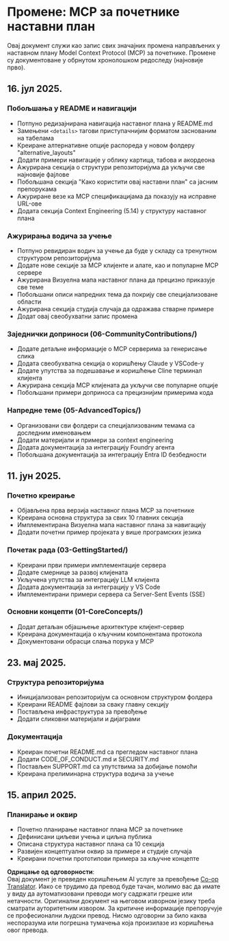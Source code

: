 <!--
CO_OP_TRANSLATOR_METADATA:
{
  "original_hash": "baf3b041e5d939c4a1d8653632cc14f1",
  "translation_date": "2025-07-17T13:10:10+00:00",
  "source_file": "changelog.md",
  "language_code": "sr"
}
-->
# Промене: MCP за почетнике наставни план

Овај документ служи као запис свих значајних промена направљених у наставном плану Model Context Protocol (MCP) за почетнике. Промене су документоване у обрнутом хронолошком редоследу (најновије прво).

## 16. јул 2025.

### Побољшања у README и навигацији
- Потпуно редизајнирана навигација наставног плана у README.md
- Замењени `<details>` тагови приступачнијим форматом заснованим на табелама
- Креиране алтернативне опције распореда у новом фолдеру "alternative_layouts"
- Додати примери навигације у облику картица, табова и акордеона
- Ажурирана секција о структури репозиторијума да укључи све најновије фајлове
- Побољшана секција "Како користити овај наставни план" са јасним препорукама
- Ажуриране везе ка MCP спецификацијама да показују на исправне URL-ове
- Додата секција Context Engineering (5.14) у структуру наставног плана

### Ажурирања водича за учење
- Потпуно ревидиран водич за учење да буде у складу са тренутном структуром репозиторијума
- Додате нове секције за MCP клијенте и алате, као и популарне MCP сервере
- Ажурирана Визуелна мапа наставног плана да прецизно приказује све теме
- Побољшани описи напредних тема да покрију све специјализоване области
- Ажурирана секција студија случаја да одражава стварне примере
- Додат овај свеобухватни запис промена

### Заједнички доприноси (06-CommunityContributions/)
- Додате детаљне информације о MCP серверима за генерисање слика
- Додата свеобухватна секција о коришћењу Claude у VSCode-у
- Додате упутства за подешавање и коришћење Cline терминал клијента
- Ажурирана секција MCP клијената да укључи све популарне опције
- Побољшани примери доприноса са прецизнијим примерима кода

### Напредне теме (05-AdvancedTopics/)
- Организовани сви фолдери са специјализованим темама са доследним именовањем
- Додати материјали и примери за context engineering
- Додата документација за интеграцију Foundry агента
- Побољшана документација за интеграцију Entra ID безбедности

## 11. јун 2025.

### Почетно креирање
- Објављена прва верзија наставног плана MCP за почетнике
- Креирана основна структура за свих 10 главних секција
- Имплементирана Визуелна мапа наставног плана за навигацију
- Додати почетни пример пројеката у више програмских језика

### Почетак рада (03-GettingStarted/)
- Креирани први примери имплементације сервера
- Додате смернице за развој клијената
- Укључена упутства за интеграцију LLM клијента
- Додата документација за интеграцију у VS Code
- Имплементирани примери сервера са Server-Sent Events (SSE)

### Основни концепти (01-CoreConcepts/)
- Додат детаљан објашњење архитектуре клијент-сервер
- Креирана документација о кључним компонентама протокола
- Документовани обрасци слања порука у MCP

## 23. мај 2025.

### Структура репозиторијума
- Иницијализован репозиторијум са основном структуром фолдера
- Креирани README фајлови за сваку главну секцију
- Постављена инфраструктура за превођење
- Додати сликовни материјали и дијаграми

### Документација
- Креиран почетни README.md са прегледом наставног плана
- Додати CODE_OF_CONDUCT.md и SECURITY.md
- Постављен SUPPORT.md са упутствима за добијање помоћи
- Креирана прелиминарна структура водича за учење

## 15. април 2025.

### Планирање и оквир
- Почетно планирање наставног плана MCP за почетнике
- Дефинисани циљеви учења и циљна публика
- Описана структура наставног плана са 10 секција
- Развијен концептуални оквир за примере и студије случаја
- Креирани почетни прототипови примера за кључне концепте

**Одрицање од одговорности**:  
Овај документ је преведен коришћењем AI услуге за превођење [Co-op Translator](https://github.com/Azure/co-op-translator). Иако се трудимо да превод буде тачан, молимо вас да имате у виду да аутоматизовани преводи могу садржати грешке или нетачности. Оригинални документ на његовом изворном језику треба сматрати ауторитетним извором. За критичне информације препоручује се професионални људски превод. Нисмо одговорни за било каква неспоразума или погрешна тумачења која произилазе из коришћења овог превода.